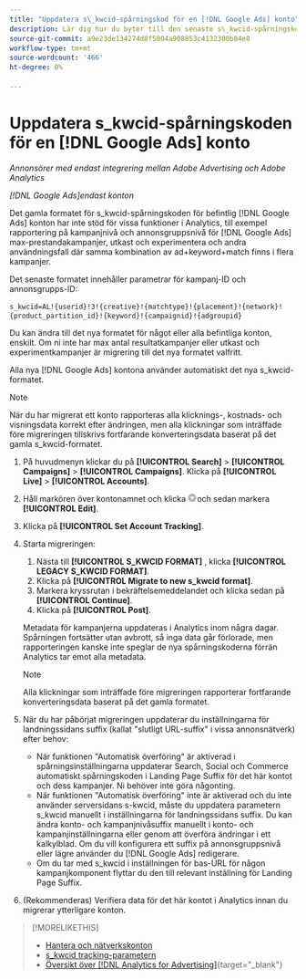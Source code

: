 ```yaml
---
title: "Uppdatera s\_kwcid-spårningskod för en [!DNL Google Ads] konto"
description: Lär dig hur du byter till den senaste s\_kwcid-spårningskoden för en [!DNL Google Ads] konto.
source-git-commit: a9e23de134274d8f5004a908853c4132300b84e8
workflow-type: tm+mt
source-wordcount: '466'
ht-degree: 0%

---
```


# Uppdatera s\_kwcid-spårningskoden för en [!DNL Google Ads] konto

*Annonsörer med endast integrering mellan Adobe Advertising och Adobe Analytics*

*[!DNL Google Ads]endast konton*

Det gamla formatet för s\_kwcid-spårningskoden för befintlig [!DNL Google Ads] konton har inte stöd för vissa funktioner i Analytics, till exempel rapportering på kampanjnivå och annonsgruppsnivå för [!DNL Google Ads] max-prestandakampanjer, utkast och experimentera och andra användningsfall där samma kombination av ad+keyword+match finns i flera kampanjer.

Det senaste formatet innehåller parametrar för kampanj-ID och annonsgrupps-ID:

```
s_kwcid=AL!{userid}!3!{creative}!{matchtype}!{placement}!{network}!{product_partition_id}!{keyword}!{campaignid}!{adgroupid}
```

Du kan ändra till det nya formatet för något eller alla befintliga konton, enskilt. Om ni inte har max antal resultatkampanjer eller utkast och experimentkampanjer är migrering till det nya formatet valfritt.

Alla nya [!DNL Google Ads] kontona använder automatiskt det nya s\_kwcid-formatet.

>[!NOTE]
>
>När du har migrerat ett konto rapporteras alla klicknings-, kostnads- och visningsdata korrekt efter ändringen, men alla klickningar som inträffade före migreringen tillskrivs fortfarande konverteringsdata baserat på det gamla s\_kwcid-formatet.

1. På huvudmenyn klickar du på **[!UICONTROL Search]** \> **[!UICONTROL Campaigns]** \> **[!UICONTROL Campaigns]**. Klicka på **[!UICONTROL Live]** \> **[!UICONTROL Accounts]**.
1. Håll markören över kontonamnet och klicka ![pil-listruteikon](/help/search-social-commerce/assets/arrow-dropdown-menu.png)och sedan markera **[!UICONTROL Edit]**.
1. Klicka på **[!UICONTROL Set Account Tracking]**.
1. Starta migreringen:

   1. Nästa till **[!UICONTROL S_KWCID FORMAT]** , klicka **[!UICONTROL LEGACY S_KWCID FORMAT]**.
   1. Klicka på **[!UICONTROL Migrate to new s_kwcid format]**.
   1. Markera kryssrutan i bekräftelsemeddelandet och klicka sedan på **[!UICONTROL Continue]**.
   1. Klicka på **[!UICONTROL Post]**.

   Metadata för kampanjerna uppdateras i Analytics inom några dagar. Spårningen fortsätter utan avbrott, så inga data går förlorade, men rapporteringen kanske inte speglar de nya spårningskoderna förrän Analytics tar emot alla metadata.

   >[!NOTE]
   >
   >Alla klickningar som inträffade före migreringen rapporterar fortfarande konverteringsdata baserat på det gamla formatet.

1. När du har påbörjat migreringen uppdaterar du inställningarna för landningssidans suffix (kallat &quot;slutligt URL-suffix&quot; i vissa annonsnätverk) efter behov:

   * När funktionen &quot;Automatisk överföring&quot; är aktiverad i spårningsinställningarna uppdaterar Search, Social och Commerce automatiskt spårningskoden i Landing Page Suffix för det här kontot och dess kampanjer. Ni behöver inte göra någonting.
   * När funktionen &quot;Automatisk överföring&quot; inte är aktiverad och du inte använder serversidans s-kwcid, måste du uppdatera parametern s\_kwcid manuellt i inställningarna för landningssidans suffix. Du kan ändra konto- och kampanjnivåsuffix manuellt i konto- och kampanjinställningarna eller genom att överföra ändringar i ett kalkylblad. Om du vill konfigurera ett suffix på annonsgruppsnivå eller lägre använder du [!DNL Google Ads] redigerare.
   * Om du tar med s\_kwcid i inställningen för bas-URL för någon kampanjkomponent flyttar du den till relevant inställning för Landing Page Suffix.

1. (Rekommenderas) Verifiera data för det här kontot i Analytics innan du migrerar ytterligare konton.

>[!MORELIKETHIS]
>
>* [Hantera och nätverkskonton](ad-network-account-manage.md)
>* [s_kwcid tracking-parametern](/help/search-social-commerce/tracking/skwcid-tracking-parameter.md)
>* [Översikt över [!DNL Analytics for Advertising]](https://experienceleague.adobe.com/docs/advertising/integrations/home.html){target="_blank"}
